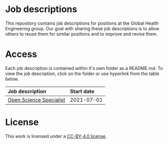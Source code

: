 # Job descriptions

This repository contains job descriptions for positions at the Global Health Engineering group. Our goal with sharing these job descriptions is to allow others to reuse them for similar positions and to improve and revise them.

# Access

Each job description is contained within it's own folder as a README.md. To view the job description, click on the folder or use hyperlink from the table below.

| Job description                                              | Start date |
|:-------------------------------------------------------------|:-----------|
| [Open Science Specialist](open-science-specialist/README.md) | 2021-07-01 |

# License

This work is licensed under a [CC-BY-4.0 license](LICENSE.md).

